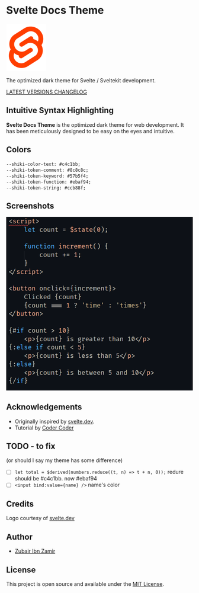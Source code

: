 # Svelte Docs Theme

<!-- ![svelte](https://github.com/2u841r/Svelte-Docs-Theme/raw/main/images/svelte-logo.png) -->

<img src="https://github.com/2u841r/svelte-theme-v5/raw/main/images/svelte-logo.png" alt="Svelte" width="107" height="128">


The optimized dark theme for Svelte / Sveltekit development.

[LATEST VERSIONS CHANGELOG](https://github.com/2u841r/svelte-theme-v5/blob/main/CHANGELOG.md)

## Intuitive Syntax Highlighting

**Svelte Docs Theme** is the optimized dark theme for web development. It has been meticulously designed to be easy on the eyes and intuitive. 

## Colors
    --shiki-color-text: #c4c1bb;
    --shiki-token-comment: #8c8c8c;
    --shiki-token-keyword: #57b5f4;
    --shiki-token-function: #ebaf94;
    --shiki-token-string: #ccb88f;

<!-- | Usage                     | Palette             | Hex Code                                                           |
| ------------------------- | ------------------- | ------------------------------------------------------------------ |
| Keyword, Storage, Entity  | Pink Sherbet        | ![#f38ba3](https://placehold.it/15/f38ba3/ffffff?text=+) `#f38ba3` |
| Variable, Name, Type, Tag | Aero                | ![#12b5e5](https://placehold.it/15/12b5e5/000000?text=+) `#12b5e5` |
| Attribute                 | Green (Pigment)     | ![#0ba95b](https://placehold.it/15/0ba95b/000000?text=+) `#0ba95b` |
| Function, Boolean         | Middle Blue Purple  | ![#9d7dce](https://placehold.it/15/9d7dce/000000?text=+) `#9d7dce` |
| Comment, Regex, Template  | Blue-Gray (Crayola) | ![#c0c5ce](https://placehold.it/15/C0C5CE/000000?text=+) `#c0c5ce` |
| Number                    | Spanish Yellow      | ![#fcba28](https://placehold.it/15/fcba28/000000?text=+) `#fcba28` |
| String                    | Atomic Tangerine    | ![#f99157](https://placehold.it/15/f99157/000000?text=+) `#f99157` |
| Punctuation               | Beige               | ![#f9f4da](https://placehold.it/15/f9f4da/000000?text=+) `#f9f4da` | -->

## Screenshots
![.svelte](https://github.com/2u841r/svelte-theme-v5/raw/main/images/demo.png)


## Acknowledgements

- Originally inspired by [svelte.dev](https://Svelte.dev).
- Tutorial by [Coder Coder](https://www.youtube.com/watch?v=pGzssFNtWXw)


## TODO - to fix

(or should I say my theme has some difference)

- [ ] `let total = $derived(numbers.reduce((t, n) => t + n, 0));` redure should be #c4c1bb. now #ebaf94
- [ ] `<input bind:value={name} />` name's color

## Credits

Logo courtesy of [svelte.dev](https://Svelte.dev)

## Author

- [Zubair Ibn Zamir](https://zubairiz.com)

## License

This project is open source and available under the [MIT License](LICENSE).
